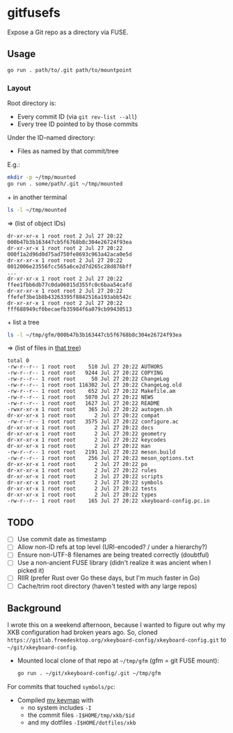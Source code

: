 # gitfusefs

Expose a Git repo as a directory via FUSE.

## Usage

```sh
go run . path/to/.git path/to/mountpoint
```

### Layout

Root directory is:
- Every commit ID (via `git rev-list --all`)
- Every tree ID pointed to by those commits

Under the ID-named directory:
- Files as named by that commit/tree

E.g.:

```sh
mkdir -p ~/tmp/mounted
go run . some/path/.git ~/tmp/mounted
```

\+ in another terminal
```sh
ls -l ~/tmp/mounted
```
=> (list of object IDs)
```
dr-xr-xr-x 1 root root 2 Jul 27 20:22 000b47b3b163447cb5f6768b8c304e26724f93ea
dr-xr-xr-x 1 root root 2 Jul 27 20:22 000f1a2d96d0d75ad750fe8693c963a42aca0e5d
dr-xr-xr-x 1 root root 2 Jul 27 20:22 0012006e23556fcc565a6ce2d7d265c28d876bff
...
dr-xr-xr-x 1 root root 2 Jul 27 20:22 ffee1fbb6db77c0da06015d355fc0c6baa54cafd
dr-xr-xr-x 1 root root 2 Jul 27 20:22 ffefef3be1b8b43263395f8842516a193abb542c
dr-xr-xr-x 1 root root 2 Jul 27 20:22 fff688949cf0becaefb35984f6a079cb99430513
```

\+ list a tree
```sh
ls -l ~/tmp/gfm/000b47b3b163447cb5f6768b8c304e26724f93ea
```
=> (list of files in [that tree](https://gitlab.freedesktop.org/xkeyboard-config/xkeyboard-config/-/commit/d1a7abd34f79cb0ad27c4861afd98d5b92723be0))
```
total 0
-rw-r--r-- 1 root root    510 Jul 27 20:22 AUTHORS
-rw-r--r-- 1 root root   9244 Jul 27 20:22 COPYING
-rw-r--r-- 1 root root     50 Jul 27 20:22 ChangeLog
-rw-r--r-- 1 root root 116302 Jul 27 20:22 ChangeLog.old
-rw-r--r-- 1 root root    652 Jul 27 20:22 Makefile.am
-rw-r--r-- 1 root root   5070 Jul 27 20:22 NEWS
-rw-r--r-- 1 root root   1627 Jul 27 20:22 README
-rwxr-xr-x 1 root root    365 Jul 27 20:22 autogen.sh
dr-xr-xr-x 1 root root      2 Jul 27 20:22 compat
-rw-r--r-- 1 root root   3575 Jul 27 20:22 configure.ac
dr-xr-xr-x 1 root root      2 Jul 27 20:22 docs
dr-xr-xr-x 1 root root      2 Jul 27 20:22 geometry
dr-xr-xr-x 1 root root      2 Jul 27 20:22 keycodes
dr-xr-xr-x 1 root root      2 Jul 27 20:22 man
-rw-r--r-- 1 root root   2191 Jul 27 20:22 meson.build
-rw-r--r-- 1 root root    256 Jul 27 20:22 meson_options.txt
dr-xr-xr-x 1 root root      2 Jul 27 20:22 po
dr-xr-xr-x 1 root root      2 Jul 27 20:22 rules
dr-xr-xr-x 1 root root      2 Jul 27 20:22 scripts
dr-xr-xr-x 1 root root      2 Jul 27 20:22 symbols
dr-xr-xr-x 1 root root      2 Jul 27 20:22 tests
dr-xr-xr-x 1 root root      2 Jul 27 20:22 types
-rw-r--r-- 1 root root    165 Jul 27 20:22 xkeyboard-config.pc.in
```

</details>

## TODO

- [ ] Use commit date as timestamp
- [ ] Allow non-ID refs at top level (URI-encoded? / under a hierarchy?)
- [ ] Ensure non-UTF-8 filenames are being treated correctly (doubtful)
- [ ] Use a non-ancient FUSE library (didn't realize it was ancient when I picked it)
- [ ] RIIR (prefer Rust over Go these days, but I'm much faster in Go)
- [ ] Cache/trim root directory (haven't tested with any large repos)

## Background

I wrote this on a weekend afternoon, because I wanted to figure out why my XKB configuration had broken years ago.
So, cloned `https://gitlab.freedesktop.org/xkeyboard-config/xkeyboard-config.git` to `~/git/xkeyboard-config`.
- Mounted local clone of that repo at `~/tmp/gfm` (gfm = git FUSE mount):

  ```sh
  go run . ~/git/xkeyboard-config/.git ~/tmp/gfm
  ```

For commits that touched `symbols/pc`:
- Compiled [my keymap] with
  - no system includes `-I`
  - the commit files `-I$HOME/tmp/xkb/$id`
  - and my dotfiles `-I$HOME/dotfiles/xkb`

[my keymap]: https://github.com/benizi/dotfiles/blob/ba8a3e555ded9a5e0d07aa9504e84f0f0bfee629/xkb/symbols/benizi

